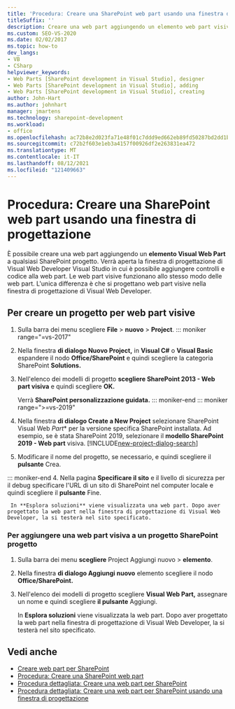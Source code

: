 ```yaml
---
title: 'Procedura: Creare una SharePoint web part usando una finestra di progettazione | Microsoft Docs'
titleSuffix: ''
description: Creare una web part aggiungendo un elemento web part visivo a un progetto SharePoint, che apre la finestra di progettazione di Visual Web Developer in Visual Studio.
ms.custom: SEO-VS-2020
ms.date: 02/02/2017
ms.topic: how-to
dev_langs:
- VB
- CSharp
helpviewer_keywords:
- Web Parts [SharePoint development in Visual Studio], designer
- Web Parts [SharePoint development in Visual Studio], adding
- Web Parts [SharePoint development in Visual Studio], creating
author: John-Hart
ms.author: johnhart
manager: jmartens
ms.technology: sharepoint-development
ms.workload:
- office
ms.openlocfilehash: ac72b8e2d023fa71e48f01c7ddd9ed662eb89fd50287bd2dd1b854d523090a14
ms.sourcegitcommit: c72b2f603e1eb3a4157f00926df2e263831ea472
ms.translationtype: MT
ms.contentlocale: it-IT
ms.lasthandoff: 08/12/2021
ms.locfileid: "121409663"
---
```

# <a name="how-to-create-a-sharepoint-web-part-by-using-a-designer"></a>Procedura: Creare una SharePoint web part usando una finestra di progettazione

  È possibile creare una web part aggiungendo un **elemento Visual Web Part** a qualsiasi SharePoint progetto. Verrà aperta la finestra di progettazione di Visual Web Developer Visual Studio in cui è possibile aggiungere controlli e codice alla web part. Le web part visive funzionano allo stesso modo delle web part. L'unica differenza è che si progettano web part visive nella finestra di progettazione di Visual Web Developer.

## <a name="to-create-a-project-for-visual-web-parts"></a>Per creare un progetto per web part visive

1. Sulla barra dei menu scegliere **File**  > **nuovo**  >  **Project**.
::: moniker range="=vs-2017"

2. Nella finestra **di dialogo Nuovo Project,** in **Visual C#** o **Visual Basic** espandere il nodo **Office/SharePoint** e quindi scegliere la categoria SharePoint **Solutions.**

3. Nell'elenco dei modelli di progetto **scegliere SharePoint 2013 - Web part visiva** e quindi scegliere **OK.**

     Verrà **SharePoint personalizzazione guidata.**
::: moniker-end
::: moniker range=">=vs-2019"
2. Nella finestra **di dialogo Create a New Project** selezionare SharePoint Visual Web *Part** per la versione specifica SharePoint installata. Ad esempio, se è stata SharePoint 2019, selezionare il **modello SharePoint 2019 - Web part** visiva.
    [!INCLUDE[new-project-dialog-search](../sharepoint/includes/new-project-dialog-search-md.md)]

3. Modificare il nome del progetto, se necessario, e quindi scegliere il **pulsante** Crea.

::: moniker-end
4. Nella pagina **Specificare il sito** e il livello di sicurezza per il debug specificare l'URL di un sito di SharePoint nel computer locale e quindi scegliere il **pulsante** Fine.

     In **Esplora soluzioni** viene visualizzata una web part. Dopo aver progettato la web part nella finestra di progettazione di Visual Web Developer, la si testerà nel sito specificato.

### <a name="to-add-a-visual-web-part-to-an-existing-sharepoint-project"></a>Per aggiungere una web part visiva a un progetto SharePoint progetto

1. Sulla barra dei menu **scegliere** Project Aggiungi nuovo  >  **elemento**.

2. Nella finestra **di dialogo Aggiungi nuovo** elemento scegliere il nodo **Office/SharePoint.**

3. Nell'elenco dei modelli di progetto scegliere **Visual Web Part,** assegnare un nome e quindi scegliere **il pulsante** Aggiungi.

     In **Esplora soluzioni** viene visualizzata la web part. Dopo aver progettato la web part nella finestra di progettazione di Visual Web Developer, la si testerà nel sito specificato.

## <a name="see-also"></a>Vedi anche

- [Creare web part per SharePoint](../sharepoint/creating-web-parts-for-sharepoint.md)
- [Procedura: Creare una SharePoint web part](../sharepoint/how-to-create-a-sharepoint-web-part.md)
- [Procedura dettagliata: Creare una web part per SharePoint](../sharepoint/walkthrough-creating-a-web-part-for-sharepoint.md)
- [Procedura dettagliata: Creare una web part per SharePoint usando una finestra di progettazione](../sharepoint/walkthrough-creating-a-web-part-for-sharepoint-by-using-a-designer.md)
